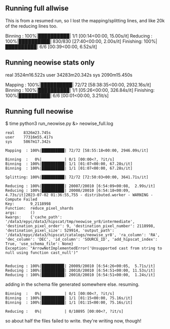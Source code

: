 ## Running full allwise

This is from a resumed run, so I lost the mapping/splitting lines, 
and like 20k of the reducing lines too.

Binning  : 100%|██████████| 1/1 [00:14<00:00, 15.00s/it]
Reducing : 100%|██████████| 830/830 [27:40<00:00,  2.00s/it]
Finishing: 100%|██████████| 6/6 [00:39<00:00,  6.52s/it]

## Running neowise stats only

real    3524m16.522s
user    34283m20.342s
sys     2090m15.450s

Mapping  : 100%|██████████| 72/72 [58:38:35<00:00, 2932.16s/it]
Binning  : 100%|██████████| 1/1 [05:26<00:00, 326.84s/it]
Finishing: 100%|██████████| 6/6 [00:01<00:00,  3.21it/s]

## Running full neowise

$ time python3 run_neowise.py &> neowise_full.log

    real    8326m23.745s
    user    77316m55.417s
    sys     5867m17.342s

    Mapping  : 100%|██████████| 72/72 [58:55:18<00:00, 2946.09s/it]

    Binning  :   0%|          | 0/1 [00:00<?, ?it/s]
    Binning  : 100%|██████████| 1/1 [01:07<00:00, 67.28s/it]
    Binning  : 100%|██████████| 1/1 [01:07<00:00, 67.28s/it]

    Splitting: 100%|██████████| 72/72 [72:50:03<00:00, 3641.71s/it]

    Reducing : 100%|█████████▉| 20007/20010 [6:54:09<00:08,  2.99s/it]
    Reducing : 100%|█████████▉| 20008/20010 [6:54:18<00:09,  4.73s/it]2023-07-02 01:36:55,755 - distributed.worker - WARNING - Compute Failed
    Key:       9_2118998
    Function:  reduce_pixel_shards
    args:      ()
    kwargs:    {'cache_path': '/data3/epyc/data3/hipscat/tmp/neowise_yr8/intermediate', 'destination_pixel_order': 9, 'destination_pixel_number': 2118998, 'destination_pixel_size': 529914, 'output_path': '/data3/epyc/data3/hipscat/catalogs/neowise_yr8', 'ra_column': 'RA', 'dec_column': 'DEC', 'id_column': 'SOURCE_ID', 'add_hipscat_index': True, 'use_schema_file': None}
    Exception: "ArrowNotImplementedError('Unsupported cast from string to null using function cast_null')"


    Reducing : 100%|█████████▉| 20009/20010 [6:54:26<00:05,  5.71s/it]
    Reducing : 100%|██████████| 20010/20010 [6:54:51<00:00, 11.53s/it]
    Reducing : 100%|██████████| 20010/20010 [6:54:51<00:00,  1.24s/it]

adding in the schema file generated somewhere else. resuming.


    Binning  :   0%|          | 0/1 [00:00<?, ?it/s]
    Binning  : 100%|██████████| 1/1 [01:15<00:00, 75.16s/it]
    Binning  : 100%|██████████| 1/1 [01:15<00:00, 75.16s/it]

    Reducing :   0%|          | 0/10895 [00:00<?, ?it/s]

so about half the files failed to write. they're writing now, though!